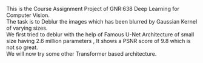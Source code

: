 This is the Course Assignment Project of GNR:638 Deep Learning for Computer Vision.  
The task is to Deblur the images which has been blurred by Gaussian Kernel of varying sizes.  
We first tried to deblur with the help of Famous U-Net Architecture of small size having 2.6 million parameters , It shows a PSNR score of 9.8 which is not so great.  
We will now try some other Transformer based architecture.  

